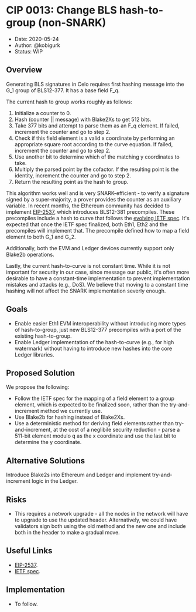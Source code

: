 # CIP 0013: Change BLS hash-to-group (non-SNARK)

- Date: 2020-05-24
- Author: @kobigurk
- Status: WIP

## Overview

Generating BLS signatures in Celo requires first hashing message into the G\_1 group of BLS12-377. It has a base field F\_q. 

The current hash to group works roughly as follows:

1. Initialize a counter to 0.
2. Hash (counter || message) with Blake2Xs to get 512 bits.
3. Take 377 bits and attempt to parse them as an F\_q element. If failed, increment the counter and go to step 2.
4. Check if this field element is a valid x coordinate by performing an appropriate square root according to the curve equation. If failed, increment the counter and go to step 2. 
5. Use another bit to determine which of the matching y coordinates to take.
6. Multiply the parsed point by the cofactor. If the resulting point is the identity, increment the counter and go to step 2.
7. Return the resulting point as the hash to group.

This algorithm works well and is very SNARK-efficient - to verify a signature signed by a super-majority, a prover provides the counter as an auxiliary variable. In recent months, the Ethereum community has decided to implement [EIP-2537](https://github.com/ethereum/EIPs/pull/2537), which introduces BLS12-381 precompiles. These precompiles include a hash to curve that follows the [evolving IETF spec](https://datatracker.ietf.org/doc/draft-irtf-cfrg-hash-to-curve/). It's expected that once the IETF spec finalized, both Eth1, Eth2 and the precompiles will implement that. The precompile defined how to map a field element to both G\_1 and G\_2.

Additionally, both the EVM and Ledger devices currently support only Blake2b operations.

Lastly, the current hash-to-curve is not constant time. While it is not important for security in our case, since message our public, it's often more desirable to have a constant-time implementation to prevent implementation mistakes and attacks (e.g., DoS). We believe that moving to a constant time hashing will not affect the SNARK implementation severly enough.

## Goals

* Enable easier Eth1 EVM interoperability without introducing more types of hash-to-group, just new BLS12-377 precompiles with a port of the existing hash-to-group.
* Enable Ledger implementation of the hash-to-curve (e.g., for high watermark) without having to introduce new hashes into the core Ledger libraries.

## Proposed Solution

We propose the following:

* Follow the IETF spec for the mapping of a field element to a group element, which is expected to be finalized soon, rather than the try-and-increment method we currently use.
* Use Blake2b for hashing instead of Blake2Xs.
* Use a deterministic method for deriving field elements rather than try-and-increment, at the cost of a neglibile security reduction - parse a 511-bit element modulo q as the x coordinate and use the last bit to determine the y coordinate.

## Alternative Solutions

Introduce Blake2s into Ethereum and Ledger and implement try-and-increment logic in the Ledger.

## Risks

* This requires a network upgrade - all the nodes in the network will have to upgrade to use the updated header. Alternatively, we could have validators sign both using the old method and the new one and include both in the header to make a gradual move.

## Useful Links

* [EIP-2537](https://github.com/ethereum/EIPs/pull/2537).
* [IETF spec](https://www.ietf.org/id/draft-irtf-cfrg-hash-to-curve-07.txt).

## Implementation

* To follow.
